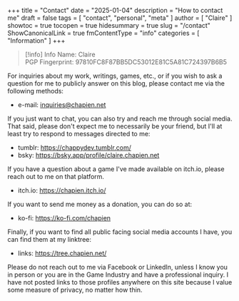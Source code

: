 +++
title = "Contact"
date = "2025-01-04"
description = "How to contact me"
draft = false
tags = [ "contact", "personal", "meta" ]
author = [ "Claire" ]
showtoc = true
tocopen = true
hidesummary = true
slug = "/contact"
ShowCanonicalLink = true
fmContentType = "info"
categories = [ "Information" ]
+++
> [!info] Info
> Name: Claire  
> PGP Fingerprint: 97810FC8F87BB5DC53012E81C5A81C724397B6B5

For inquiries about my work, writings, games, etc., or if you wish to ask a question for me to publicly answer on this blog, please contact me via the following methods:
- e-mail: inquiries@chapien.net

If you just want to chat, you can also try and reach me through social media. That said, please don't expect me to necessarily be your friend, but I'll at least try to respond to messages directed to me:
- tumblr: https://chappydev.tumblr.com/
- bsky: https://bsky.app/profile/claire.chapien.net

If you have a question about a game I've made available on itch.io, please reach out to me on that platform.
- itch.io: https://chapien.itch.io/

If you want to send me money as a donation, you can do so at:
- ko-fi: https://ko-fi.com/chapien

Finally, if you want to find all public facing social media accounts I have, you can find them at my linktree:
- links: https://tree.chapien.net/

Please do not reach out to me via Facebook or LinkedIn, unless I know you in person or you are in the Game Industry and have a professional inquiry. I have not posted links to those profiles anywhere on this site because I value some measure of privacy, no matter how thin.
